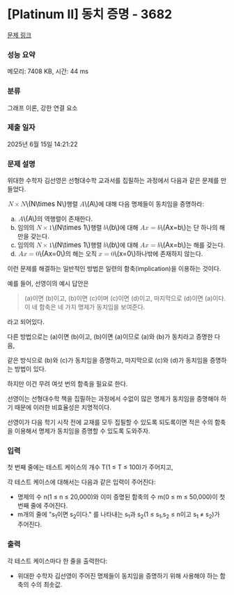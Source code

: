 # [Platinum II] 동치 증명 - 3682 

[문제 링크](https://www.acmicpc.net/problem/3682) 

### 성능 요약

메모리: 7408 KB, 시간: 44 ms

### 분류

그래프 이론, 강한 연결 요소

### 제출 일자

2025년 6월 15일 14:21:22

### 문제 설명

<p>위대한 수학자 김선영은 선형대수학 교과서를 집필하는 과정에서 다음과 같은 문제를 만들었다.</p>

<p><mjx-container class="MathJax" jax="CHTML" style="font-size: 109%; position: relative;"> <mjx-math class="MJX-TEX" aria-hidden="true"><mjx-mi class="mjx-i"><mjx-c class="mjx-c1D441 TEX-I"></mjx-c></mjx-mi><mjx-mo class="mjx-n" space="3"><mjx-c class="mjx-cD7"></mjx-c></mjx-mo><mjx-mi class="mjx-i" space="3"><mjx-c class="mjx-c1D441 TEX-I"></mjx-c></mjx-mi></mjx-math><mjx-assistive-mml unselectable="on" display="inline"><math xmlns="http://www.w3.org/1998/Math/MathML"><mi>N</mi><mo>×</mo><mi>N</mi></math></mjx-assistive-mml><span aria-hidden="true" class="no-mathjax mjx-copytext">\(N\times N\)</span></mjx-container>행렬 <mjx-container class="MathJax" jax="CHTML" style="font-size: 109%; position: relative;"><mjx-math class="MJX-TEX" aria-hidden="true"><mjx-mi class="mjx-i"><mjx-c class="mjx-c1D434 TEX-I"></mjx-c></mjx-mi></mjx-math><mjx-assistive-mml unselectable="on" display="inline"><math xmlns="http://www.w3.org/1998/Math/MathML"><mi>A</mi></math></mjx-assistive-mml><span aria-hidden="true" class="no-mathjax mjx-copytext">\(A\)</span></mjx-container>에 대해 다음 명제들이 동치임을 증명하라:</p>

<ol style="list-style-type:lower-alpha">
	<li><mjx-container class="MathJax" jax="CHTML" style="font-size: 109%; position: relative;"> <mjx-math class="MJX-TEX" aria-hidden="true"><mjx-mi class="mjx-i"><mjx-c class="mjx-c1D434 TEX-I"></mjx-c></mjx-mi></mjx-math><mjx-assistive-mml unselectable="on" display="inline"><math xmlns="http://www.w3.org/1998/Math/MathML"><mi>A</mi></math></mjx-assistive-mml><span aria-hidden="true" class="no-mathjax mjx-copytext">\(A\)</span></mjx-container>의 역행렬이 존재한다.</li>
	<li>임의의 <mjx-container class="MathJax" jax="CHTML" style="font-size: 109%; position: relative;"><mjx-math class="MJX-TEX" aria-hidden="true"><mjx-mi class="mjx-i"><mjx-c class="mjx-c1D441 TEX-I"></mjx-c></mjx-mi><mjx-mo class="mjx-n" space="3"><mjx-c class="mjx-cD7"></mjx-c></mjx-mo><mjx-mn class="mjx-n" space="3"><mjx-c class="mjx-c31"></mjx-c></mjx-mn></mjx-math><mjx-assistive-mml unselectable="on" display="inline"><math xmlns="http://www.w3.org/1998/Math/MathML"><mi>N</mi><mo>×</mo><mn>1</mn></math></mjx-assistive-mml><span aria-hidden="true" class="no-mathjax mjx-copytext">\(N\times 1\)</span></mjx-container>행렬 <mjx-container class="MathJax" jax="CHTML" style="font-size: 109%; position: relative;"><mjx-math class="MJX-TEX" aria-hidden="true"><mjx-mi class="mjx-i"><mjx-c class="mjx-c1D44F TEX-I"></mjx-c></mjx-mi></mjx-math><mjx-assistive-mml unselectable="on" display="inline"><math xmlns="http://www.w3.org/1998/Math/MathML"><mi>b</mi></math></mjx-assistive-mml><span aria-hidden="true" class="no-mathjax mjx-copytext">\(b\)</span></mjx-container>에 대해 <mjx-container class="MathJax" jax="CHTML" style="font-size: 109%; position: relative;"><mjx-math class="MJX-TEX" aria-hidden="true"><mjx-mi class="mjx-i"><mjx-c class="mjx-c1D434 TEX-I"></mjx-c></mjx-mi><mjx-mi class="mjx-i"><mjx-c class="mjx-c1D465 TEX-I"></mjx-c></mjx-mi><mjx-mo class="mjx-n" space="4"><mjx-c class="mjx-c3D"></mjx-c></mjx-mo><mjx-mi class="mjx-i" space="4"><mjx-c class="mjx-c1D44F TEX-I"></mjx-c></mjx-mi></mjx-math><mjx-assistive-mml unselectable="on" display="inline"><math xmlns="http://www.w3.org/1998/Math/MathML"><mi>A</mi><mi>x</mi><mo>=</mo><mi>b</mi></math></mjx-assistive-mml><span aria-hidden="true" class="no-mathjax mjx-copytext">\(Ax=b\)</span></mjx-container>는 단 하나의 해만을 갖는다.</li>
	<li>임의의 <mjx-container class="MathJax" jax="CHTML" style="font-size: 109%; position: relative;"><mjx-math class="MJX-TEX" aria-hidden="true"><mjx-mi class="mjx-i"><mjx-c class="mjx-c1D441 TEX-I"></mjx-c></mjx-mi><mjx-mo class="mjx-n" space="3"><mjx-c class="mjx-cD7"></mjx-c></mjx-mo><mjx-mn class="mjx-n" space="3"><mjx-c class="mjx-c31"></mjx-c></mjx-mn></mjx-math><mjx-assistive-mml unselectable="on" display="inline"><math xmlns="http://www.w3.org/1998/Math/MathML"><mi>N</mi><mo>×</mo><mn>1</mn></math></mjx-assistive-mml><span aria-hidden="true" class="no-mathjax mjx-copytext">\(N\times 1\)</span></mjx-container>행렬 <mjx-container class="MathJax" jax="CHTML" style="font-size: 109%; position: relative;"><mjx-math class="MJX-TEX" aria-hidden="true"><mjx-mi class="mjx-i"><mjx-c class="mjx-c1D44F TEX-I"></mjx-c></mjx-mi></mjx-math><mjx-assistive-mml unselectable="on" display="inline"><math xmlns="http://www.w3.org/1998/Math/MathML"><mi>b</mi></math></mjx-assistive-mml><span aria-hidden="true" class="no-mathjax mjx-copytext">\(b\)</span></mjx-container>에 대해 <mjx-container class="MathJax" jax="CHTML" style="font-size: 109%; position: relative;"><mjx-math class="MJX-TEX" aria-hidden="true"><mjx-mi class="mjx-i"><mjx-c class="mjx-c1D434 TEX-I"></mjx-c></mjx-mi><mjx-mi class="mjx-i"><mjx-c class="mjx-c1D465 TEX-I"></mjx-c></mjx-mi><mjx-mo class="mjx-n" space="4"><mjx-c class="mjx-c3D"></mjx-c></mjx-mo><mjx-mi class="mjx-i" space="4"><mjx-c class="mjx-c1D44F TEX-I"></mjx-c></mjx-mi></mjx-math><mjx-assistive-mml unselectable="on" display="inline"><math xmlns="http://www.w3.org/1998/Math/MathML"><mi>A</mi><mi>x</mi><mo>=</mo><mi>b</mi></math></mjx-assistive-mml><span aria-hidden="true" class="no-mathjax mjx-copytext">\(Ax=b\)</span></mjx-container>는 해를 갖는다.</li>
	<li><mjx-container class="MathJax" jax="CHTML" style="font-size: 109%; position: relative;"> <mjx-math class="MJX-TEX" aria-hidden="true"><mjx-mi class="mjx-i"><mjx-c class="mjx-c1D434 TEX-I"></mjx-c></mjx-mi><mjx-mi class="mjx-i"><mjx-c class="mjx-c1D465 TEX-I"></mjx-c></mjx-mi><mjx-mo class="mjx-n" space="4"><mjx-c class="mjx-c3D"></mjx-c></mjx-mo><mjx-mn class="mjx-n" space="4"><mjx-c class="mjx-c30"></mjx-c></mjx-mn></mjx-math><mjx-assistive-mml unselectable="on" display="inline"><math xmlns="http://www.w3.org/1998/Math/MathML"><mi>A</mi><mi>x</mi><mo>=</mo><mn>0</mn></math></mjx-assistive-mml><span aria-hidden="true" class="no-mathjax mjx-copytext">\(Ax=0\)</span></mjx-container>의 해는 오직 <mjx-container class="MathJax" jax="CHTML" style="font-size: 109%; position: relative;"><mjx-math class="MJX-TEX" aria-hidden="true"><mjx-mi class="mjx-i"><mjx-c class="mjx-c1D465 TEX-I"></mjx-c></mjx-mi><mjx-mo class="mjx-n" space="4"><mjx-c class="mjx-c3D"></mjx-c></mjx-mo><mjx-mn class="mjx-n" space="4"><mjx-c class="mjx-c30"></mjx-c></mjx-mn></mjx-math><mjx-assistive-mml unselectable="on" display="inline"><math xmlns="http://www.w3.org/1998/Math/MathML"><mi>x</mi><mo>=</mo><mn>0</mn></math></mjx-assistive-mml><span aria-hidden="true" class="no-mathjax mjx-copytext">\(x=0\)</span></mjx-container>하나밖에 존재하지 않는다.</li>
</ol>

<p>이런 문제를 해결하는 일반적인 방법은 일련의 함축(implication)을 이용하는 것이다.</p>

<p>예를 들어, 선영이의 예시 답안은</p>

<blockquote>(a)이면 (b)이고, (b)이면 (c)이며 (c)이면 (d)이고, 마지막으로 (d)이면 (a)이다. 이 네 함축은 네 가지 명제가 동치임을 보여준다.</blockquote>

<p>라고 되어있다.</p>

<p>다른 방법으로는 (a)이면 (b)이고, (b)이면 (a)이므로 (a)와 (b)가 동치라고 증명한 다음,</p>

<p>같은 방식으로 (b)와 (c)가 동치임을 증명하고, 마지막으로 (c)와 (d)가 동치임을 증명하는 방법이 있다.</p>

<p>하지만 이건 무려 여섯 번의 함축을 필요로 한다.</p>

<p>선영이는 선형대수학 책을 집필하는 과정에서 수없이 많은 명제가 동치임을 증명해야 하기 때문에 이러한 비효율성은 치명적이다.</p>

<p>선영이가 다음 학기 시작 전에 교재를 모두 집필할 수 있도록 되도록이면 적은 수의 함축을 이용해서 명제가 동치임을 증명할 수 있도록 도와주자.</p>

### 입력 

 <p>첫 번째 줄에는 테스트 케이스의 개수 T(1 ≤ T ≤ 100)가 주어지고,</p>

<p>각 테스트 케이스에 대해서는 다음과 같은 입력이 주어진다:</p>

<ul>
	<li>명제의 수 n(1 ≤ n ≤ 20,000)와 이미 증명된 함축의 수 m(0 ≤ m ≤ 50,000)이 첫 번째 줄에 주어진다.</li>
	<li>m개의 줄에 "s<sub>1</sub>이면 s<sub>2</sub>이다." 를 나타내는 s<sub>1</sub>과 s<sub>2</sub>(1 ≤ s<sub>1</sub>,s<sub>2</sub> ≤ n이고 s<sub>1 </sub>≠ s<sub>2</sub>)가 주어진다.</li>
</ul>

### 출력 

 <p>각 테스트 케이스마다 한 줄을 출력한다:</p>

<ul>
	<li>위대한 수학자 김선영이 주어진 명제들이 동치임을 증명하기 위해 사용해야 하는 함축의 수의 최솟값.</li>
</ul>

